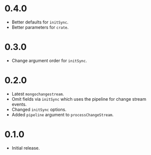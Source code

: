# 0.4.0

* Better defaults for `initSync`.
* Better parameters for `crate`.

# 0.3.0

* Change argument order for `initSync`.

# 0.2.0

* Latest `mongochangestream`.
* Omit fields via `initSync` which uses the pipeline for change stream events.
* Changed `initSync` options.
* Added `pipeline` argument to `processChangeStream`.

# 0.1.0

* Initial release.
